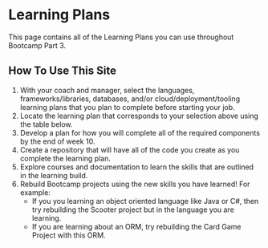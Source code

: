 # Learning Plans

This page contains all of the Learning Plans you can use throughout Bootcamp
Part 3.

## How To Use This Site

1. With your coach and manager, select the languages, frameworks/libraries,
   databases, and/or cloud/deployment/tooling learning plans that you plan to
   complete before starting your job.
2. Locate the learning plan that corresponds to your selection above using the
   table below.
3. Develop a plan for how you will complete all of the required components by
   the end of week 10.
4. Create a repository that will have all of the code you create as you complete
   the learning plan.
5. Explore courses and documentation to learn the skills that are outlined in
   the learning build.
6. Rebuild Bootcamp projects using the new skills you have learned! For example:
   - If you you learning an object oriented language like Java or C#, then try
     rebuilding the Scooter project but in the language you are learning.
   - If you are learning about an ORM, try rebuilding the Card Game Project with
     this ORM.
